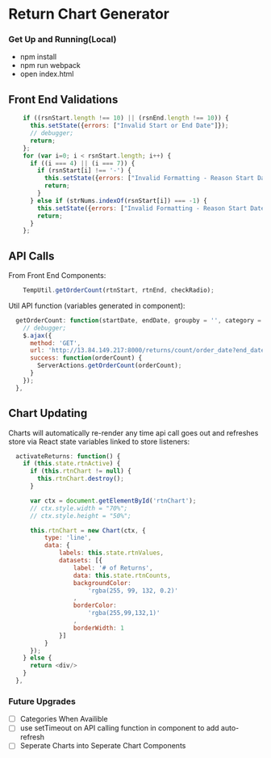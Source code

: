 # Return Chart Generator

<!-- [CloudSound live][heroku]

[heroku]: http://www.cloudsound.site
 -->

### Get Up and Running(Local)

- npm install
- npm run webpack
- open index.html

## Front End Validations

```javascript
    if ((rsnStart.length !== 10) || (rsnEnd.length !== 10)) {
      this.setState({errors: ["Invalid Start or End Date"]});
      // debugger;
      return;
    };
    for (var i=0; i < rsnStart.length; i++) {
      if ((i === 4) || (i === 7)) {
        if (rsnStart[i] !== '-') {
          this.setState({errors: ["Invalid Formatting - Reason Start Date"]});
          return;
        }
      } else if (strNums.indexOf(rsnStart[i]) === -1) {
        this.setState({errors: ["Invalid Formatting - Reason Start Date"]});
        return;
      }
    };
```

## API Calls 

From Front End Components:

```javascript
    TempUtil.getOrderCount(rtnStart, rtnEnd, checkRadio);
```

Util API function (variables generated in component): 

```javascript
  getOrderCount: function(startDate, endDate, groupby = '', category = '') {
    // debugger;
    $.ajax({
      method: 'GET',
      url: 'http://13.84.149.217:8000/returns/count/order_date?end_date=' + endDate + '&format=json&start_date=' + startDate + groupby + category,
      success: function(orderCount) {
        ServerActions.getOrderCount(orderCount);
      }
    });
  },
```

## Chart Updating

Charts will automatically re-render any time api call goes out and refreshes store via React state variables linked to store listeners:

```javascript
  activateReturns: function() {
    if (this.state.rtnActive) {
      if (this.rtnChart != null) {
        this.rtnChart.destroy();
      }

      var ctx = document.getElementById('rtnChart');
      // ctx.style.width = "70%";
      // ctx.style.height = "50%";

      this.rtnChart = new Chart(ctx, {
          type: 'line',
          data: {
              labels: this.state.rtnValues,
              datasets: [{
                  label: '# of Returns',
                  data: this.state.rtnCounts,
                  backgroundColor: 
                      'rgba(255, 99, 132, 0.2)'
                  ,
                  borderColor: 
                      'rgba(255,99,132,1)'
                  ,
                  borderWidth: 1
              }]
          }
      });
    } else {
      return <div/>
    }
  },
```


### Future Upgrades
- [ ] Categories When Availible
- [ ] use setTimeout on API calling function in component to add auto-refresh
- [ ] Seperate Charts into Seperate Chart Components